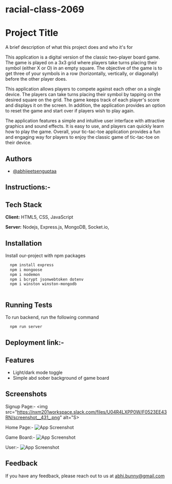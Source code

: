 # racial-class-2069

# Project Title

A brief description of what this project does and who it's for

This application is a digital version of the classic two-player board game. The game is played on a 3x3 grid where players take turns placing their symbol (either X or O) in an empty square. The objective of the game is to get three of your symbols in a row (horizontally, vertically, or diagonally) before the other player does.

This application allows players to compete against each other on a single device. The players can take turns placing their symbol by tapping on the desired square on the grid. The game keeps track of each player's score and displays it on the screen. In addition, the application provides an option to reset the game and start over if players wish to play again.

The application features a simple and intuitive user interface with attractive graphics and sound effects. It is easy to use, and players can quickly learn how to play the game. Overall, your tic-tac-toe application provides a fun and engaging way for players to enjoy the classic game of tic-tac-toe on their device.


## Authors

- [@abhijeetsenguptaa](https://www.github.com/abhijeetsenguptaa)

## Instructions:-




## Tech Stack

**Client:** HTML5, CSS, JavaScript

**Server:** Nodejs, Express.js, MongoDB, Socket.io, 


## Installation

Install our-project with npm packages

```bash
  npm install express
  npm i mongoose
  npm i nodemon
  npm i bcrypt jsonwebtoken dotenv 
  npm i winston winston-mongodb
  
```
    
## Running Tests

To run backend, run the following command

```bash
  npm run server
```


## Deployment link:- 

## Features

- Light/dark mode toggle
- Simple abd sober background of game board

## Screenshots

Signup Page:-
<img src="https://nxm201workspace.slack.com/files/U04R4LXPP0W/F0523EE43RN/screenshot__431_.png" alt="S>

Home Page:-
![App Screenshot](https://nxm201workspace.slack.com/files/U04R4LXPP0W/F0523EE7X4Y/screenshot__433_.png)

Game Board:-
![App Screenshot](https://nxm201workspace.slack.com/files/U04R4LXPP0W/F0523EEA140/screenshot__434_.png)

User:-
![App Screenshot](https://nxm201workspace.slack.com/files/U04R4LXPP0W/F051DKW7X27/screenshot__435_.png)



## Feedback

If you have any feedback, please reach out to us at abhi.bunny@gmail.com




